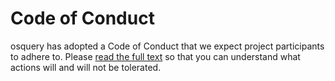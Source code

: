 # Code of Conduct

osquery has adopted a Code of Conduct that we expect project participants to adhere to. Please [read the full text](HTTPS://github.com/osquery/foundation/blob/main/CODE_OF_CONDUCT.md) so that you can understand what actions will and will not be tolerated.
